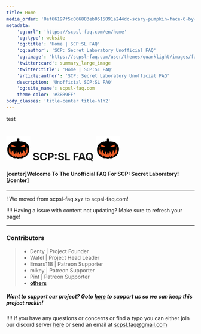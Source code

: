 ```yaml
---
title: Home
media_order: '0ef66197f5c066883eb0515091a244dc-scary-pumpkin-face-6-by-vexels.png,rsz_10ef66197f5c066883eb0515091a244dc-scary-pumpkin-face-6-by-vexels.png,rsz_1rsz_10ef66197f5c066883eb0515091a244dc-scary-pumpkin-face-6-by-vexels.png,f62a5934c61a73862cd1209b60f7cdbe.png,christmas-tree-icon-png-1.png,30340-6-christmas-tree-transparent-thumb.png,160184032047313160.png'
metadata:
    'og:url': 'https://scpsl-faq.com/en/home'
    'og:type': website
    'og:title': 'Home | SCP:SL FAQ'
    'og:author': 'SCP: Secret Laboratory Unofficial FAQ'
    'og:image': 'https://scpsl-faq.com/user/themes/quarklight/images/favicon.png'
    'twitter:card': summary_large_image
    'twitter:title': 'Home | SCP:SL FAQ'
    'article:author': 'SCP: Secret Laboratory Unofficial FAQ'
    description: 'Unofficial SCP:SL FAQ'
    'og:site_name': scpsl-faq.com
    theme-color: '#3BB9FF'
body_classes: 'title-center title-h1h2'
---
```


<head>
    <script async src="https://arc.io/widget.min.js#gh1zTNyW"></script>
</head>

test

# ![rsz_1rsz_10ef66197f5c066883eb0515091a244dc-scary-pumpkin-face-6-by-vexels](rsz_1rsz_10ef66197f5c066883eb0515091a244dc-scary-pumpkin-face-6-by-vexels.png "rsz_1rsz_10ef66197f5c066883eb0515091a244dc-scary-pumpkin-face-6-by-vexels") **SCP:SL FAQ** ![rsz_1rsz_10ef66197f5c066883eb0515091a244dc-scary-pumpkin-face-6-by-vexels](rsz_1rsz_10ef66197f5c066883eb0515091a244dc-scary-pumpkin-face-6-by-vexels.png "rsz_1rsz_10ef66197f5c066883eb0515091a244dc-scary-pumpkin-face-6-by-vexels")


#### [center]Welcome To The Unofficial FAQ For SCP: Secret Laboratory![/center]

***

! We moved from scpsl-faq.xyz to scpsl-faq.com!

!!!! Having a issue with content not updating? Make sure to refresh your page!

***

### Contributors 

> - Denty | Project Founder
> - Wafel | Project Head Leader
> - Emars118 | Patreon Supporter
> - mikey | Patreon Supporter
> - Pint | Patreon Supporter
> - [<b>others</b>](/credits)



##### Want to support our project? Goto [here](https://www.patreon.com/scpslfaqproject) to support us so we can keep this project rockin!

!!!! If you have any questions or concerns or find a typo you can either join our discord server <span style="color:#7289DA"><i class="fab fa-discord"></i></span> [here](https://discord.gg/qZ97fZjJeq) or send an email at scpsl.faq@gmail.com
